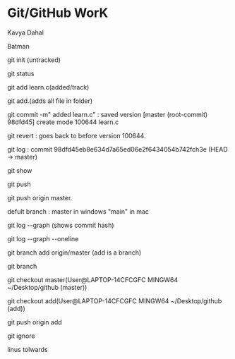 # Git/GitHub WorK

Kavya Dahal

Batman 

git init (untracked)

git status

git add learn.c(added/track)

git add.(adds all file in folder)

git commit -m" added learn.c" : saved version [master (root-commit) 98dfd45] create mode 100644 learn.c

git revert : goes back to before version 100644.

git log : commit 98dfd45eb8e634d7a65ed06e2f6434054b742fch3e (HEAD -> master)

git show <commit-hash>

git push <origin-hash>

git push origin master.

defult branch : master in windows "main" in mac

git log --graph (shows commit hash)

git log --graph --oneline

git branch add origin/master (add is a branch)

git branch

git checkout master(User@LAPTOP-14CFCGFC MINGW64 ~/Desktop/github (master))

git checkout add(User@LAPTOP-14CFCGFC MINGW64 ~/Desktop/github (add))

git push origin add

git ignore

linus tolwards 




